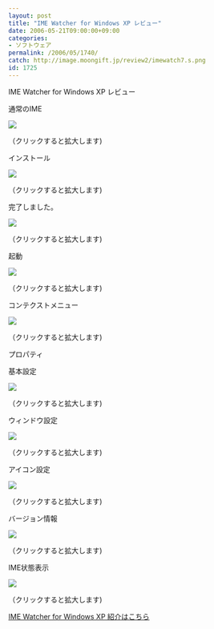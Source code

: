```yaml
---
layout: post
title: "IME Watcher for Windows XP レビュー"
date: 2006-05-21T09:00:00+09:00
categories:
- ソフトウェア
permalink: /2006/05/1740/
catch: http://image.moongift.jp/review2/imewatch7.s.png
id: 1725
---
```

IME Watcher for Windows XP レビュー  
<!--more-->

通常のIME

  

[![](http://image.moongift.jp/review2/imewatch1.s.png)](http://image.moongift.jp/review2/imewatch1.png)  
  
（クリックすると拡大します)

  

インストール

  

[![](http://image.moongift.jp/review2/imewatch2.s.png)](http://image.moongift.jp/review2/imewatch2.png)  
  
（クリックすると拡大します)

  

完了しました。

  

[![](http://image.moongift.jp/review2/imewatch3.s.png)](http://image.moongift.jp/review2/imewatch3.png)  
  
（クリックすると拡大します)

  

起動

  

[![](http://image.moongift.jp/review2/imewatch4.s.png)](http://image.moongift.jp/review2/imewatch4.png)  
  
（クリックすると拡大します)

  

コンテクストメニュー

  

[![](http://image.moongift.jp/review2/imewatch5.s.png)](http://image.moongift.jp/review2/imewatch5.png)  
  
（クリックすると拡大します)

  

プロパティ

  

基本設定

  

[![](http://image.moongift.jp/review2/imewatch7.s.png)](http://image.moongift.jp/review2/imewatch7.png)  
  
（クリックすると拡大します)

  

ウィンドウ設定

  

[![](http://image.moongift.jp/review2/imewatch8.s.png)](http://image.moongift.jp/review2/imewatch8.png)  
  
（クリックすると拡大します)

  

アイコン設定

  

[![](http://image.moongift.jp/review2/imewatch9.s.png)](http://image.moongift.jp/review2/imewatch9.png)  
  
（クリックすると拡大します)

  

バージョン情報

  

[![](http://image.moongift.jp/review2/imewatch10.s.png)](http://image.moongift.jp/review2/imewatch10.png)  
  
（クリックすると拡大します)

  

IME状態表示

  

[![](http://image.moongift.jp/review2/imewatch11.s.png)](http://image.moongift.jp/review2/imewatch11.png)  
  
（クリックすると拡大します)

  

[IME Watcher for Windows XP 紹介はこちら](http://fw.moongift.jp/intro/i-1739.html)

